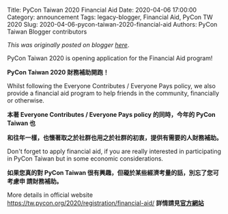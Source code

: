 Title: PyCon Taiwan 2020 Financial Aid
Date: 2020-04-06 17:00:00
Category: announcement
Tags: legacy-blogger, Financial Aid, PyCon TW 2020
Slug: 2020-04-06-pycon-taiwan-2020-financial-aid
Authors: PyCon Taiwan Blogger contributors

*This was originally posted on blogger [here](https://pycontw.blogspot.com/2020/04/pycon-taiwan-2020-financial-aid.html)*.

<!--more-->

PyCon Taiwan 2020 is opening application for the Financial Aid program!

**PyCon Taiwan 2020 財務補助開跑！**  

Whilst following the Everyone Contributes / Everyone Pays policy, we also provide a
financial aid program to help friends in the community, financially or otherwise.

**本著 Everyone Contributes / Everyone Pays policy 的同時，今年的 PyCon Taiwan 也**  

**和往年一樣，也懷著取之於社群也用之於社群的初衷，提供有需要的人財務補助。**  

Don't forget to apply financial aid, if you are really interested in participating in PyCon
Taiwan but in some economic considerations.

**如果您真的對 PyCon Taiwan 很有興趣，但礙於某些經濟考量的話，別忘了您可考慮申
請財務補助。**  

More details in official website <https://tw.pycon.org/2020/registration/financial-aid/>
**詳情請見[官方網站](https://tw.pycon.org/2020/registration/financial-aid/)**
